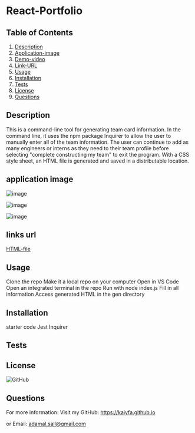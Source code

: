 # React-Portfolio

## Table of Contents
1. [Description](#description)
2. [Application-image](#application-image)
3. [Demo-video](#demo-video)
4. [Link-URL](#url)
5. [Usage](#usage)
6. [Installation](installation)
7. [Tests](#tests)
8. [License](#license)
9. [Questions](#questions)

## Description
This is a command-line tool for generating team card information. In the command line, it uses the npm package Inquirer to allow the user to manually enter all of the team information. The user can continue to add as many engineers or interns as they need to their team profile before selecting "complete constructing my team" to exit the program. With a CSS style sheet, an HTML file is generated and saved in a distributable location.

## application image

![image](https://user-images.githubusercontent.com/115763652/219228649-284afeff-f378-4b09-831f-22d7413c608b.png)

![image](https://user-images.githubusercontent.com/115763652/219228799-4e9adbf1-58c1-445b-8dd5-a704465649b8.png)

![image](https://user-images.githubusercontent.com/115763652/219228921-4bd18000-7f71-4927-bcfd-540548aadecd.png)



## links url

 [HTML-file](http://127.0.0.1:5500/gen/index.html)

## Usage
Clone the repo
Make it a local repo on your computer
Open in VS Code
Open an integrated terminal in the repo
Run with node index.js
Fill in all information
Access generated HTML in the gen directory


## Installation
starter code 
Jest
Inquirer

## Tests

## License

![GitHub](https://img.shields.io/github/license/kaiyfa/React-Portfolio)

## Questions
For more information: Visit my GitHub: https://kaiyfa.github.io

or Email: adamal.sall@gmail.com
